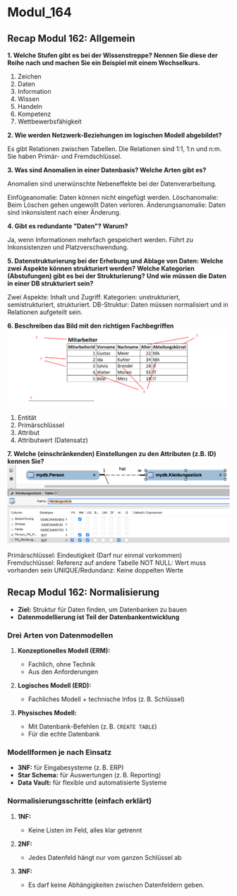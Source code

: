 # Modul_164

## Recap Modul 162: Allgemein

**1. Welche Stufen gibt es bei der Wissenstreppe?**
**Nennen Sie diese der Reihe nach und machen Sie ein Beispiel mit einem Wechselkurs.**
1. Zeichen
2. Daten
3. Information
4. Wissen
5. Handeln
6. Kompetenz
7. Wettbewerbsfähigkeit

**2. Wie werden Netzwerk-Beziehungen im logischen Modell abgebildet?**

Es gibt Relationen zwischen Tabellen. Die Relationen sind 1:1, 1:n und n:m. Sie haben Primär- und Fremdschlüssel.

**3. Was sind Anomalien in einer Datenbasis? Welche Arten gibt es?**

Anomalien sind unerwünschte Nebeneffekte bei der Datenverarbeitung.

Einfügeanomalie: Daten können nicht eingefügt werden.
Löschanomalie: Beim Löschen gehen ungewollt Daten verloren.
Änderungsanomalie: Daten sind inkonsistent nach einer Änderung.

**4. Gibt es redundante "Daten"? Warum?**

Ja, wenn Informationen mehrfach gespeichert werden.
Führt zu Inkonsistenzen und Platzverschwendung.

**5. Datenstrukturierung bei der Erhebung und Ablage von Daten:**
**Welche zwei Aspekte können strukturiert werden?**
**Welche Kategorien (Abstufungen) gibt es bei der Strukturierung?**
**Und wie müssen die Daten in einer DB strukturiert sein?**

Zwei Aspekte: Inhalt und Zugriff.
Kategorien: unstrukturiert, semistrukturiert, strukturiert.
DB-Struktur: Daten müssen normalisiert und in Relationen aufgeteilt sein.

**6. Beschreiben das Bild mit den richtigen Fachbegriffen**
![Bild 1](Tabelle_labelled_u1.png)

1. Entität
2. Primärschlüssel
3. Attribut
4. Attributwert (Datensatz)

**7. Welche (einschränkenden) Einstellungen zu den Attributen (z.B. ID) kennen Sie?**
![Bild 2](Bild_2.png)

Primärschlüssel: Eindeutigkeit (Darf nur einmal vorkommen)
Fremdschlüssel: Referenz auf andere Tabelle
NOT NULL: Wert muss vorhanden sein
UNIQUE/Redundanz: Keine doppelten Werte

## Recap Modul 162: Normalisierung

- **Ziel:** Struktur für Daten finden, um Datenbanken zu bauen
- **Datenmodellierung ist Teil der Datenbankentwicklung**

### Drei Arten von Datenmodellen

1. **Konzeptionelles Modell (ERM):**
   - Fachlich, ohne Technik  
   - Aus den Anforderungen

2. **Logisches Modell (ERD):**  
   - Fachliches Modell + technische Infos (z. B. Schlüssel)

3. **Physisches Modell:**  
   - Mit Datenbank-Befehlen (z. B. `CREATE TABLE`)  
   - Für die echte Datenbank

### Modellformen je nach Einsatz

- **3NF:** für Eingabesysteme (z. B. ERP)  
- **Star Schema:** für Auswertungen (z. B. Reporting)  
- **Data Vault:** für flexible und automatisierte Systeme

### Normalisierungsschritte (einfach erklärt)

1. **1NF:**  
   - Keine Listen im Feld, alles klar getrennt

2. **2NF:**  
   - Jedes Datenfeld hängt nur vom ganzen Schlüssel ab

3. **3NF:**  
   - Es darf keine Abhängigkeiten zwischen Datenfeldern geben.
